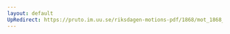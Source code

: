 ```yaml
---
layout: default
UpRedirect: https://pruto.im.uu.se/riksdagen-motions-pdf/1868/mot_1868__fk__50.pdf
---
```

